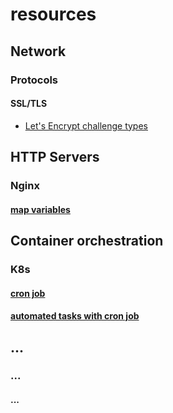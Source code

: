 # resources
## Network
### Protocols
#### SSL/TLS
- [Let's Encrypt challenge types](https://letsencrypt.org/docs/challenge-types/)
## HTTP Servers
### Nginx
#### [map variables](https://nginx.org/en/docs/http/ngx_http_map_module.html#map)
## Container orchestration
### K8s
#### [cron job](https://kubernetes.io/docs/concepts/workloads/controllers/cron-jobs/)
#### [automated tasks with cron job](https://kubernetes.io/docs/tasks/job/automated-tasks-with-cron-jobs/)
## ...
### ...
#### ...
